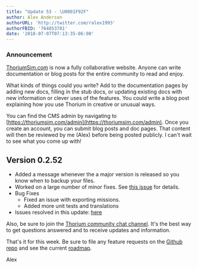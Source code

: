 ```yaml
---
title: "Update 53 - \U0001F92F"
author: Alex Anderson
authorURL: 'http://twitter.com/ralex1993'
authorFBID: '764853781'
date: '2018-07-07T07:13:35-06:00'
---
```

### Announcement
[ThoriumSim.com](https://thoriumsim.com) is now a fully collaborative website. Anyone can write documentation or blog posts for the entire community to read and enjoy.

What kinds of things could you write? Add to the documentation pages by adding new docs, filling in the stub docs, or updating existing docs with new information or clever uses of the features. You could write a blog post explaining how you use Thorium in creative or unusual ways.

You can find the CMS admin by navigating to [https://thoriumsim.com/admin](https://thoriumsim.com/admin). Once you create an account, you can submit blog posts and doc pages. That content will then be reviewed by me (Alex) before being posted publicly. I can't wait to see what you come up with!

## Version 0.2.52

* Added a message whenever the a major version is released so you know when to backup your files.
* Worked on a large number of minor fixes. See [this issue](https://github.com/Thorium-Sim/thorium/issues/991) for details.
* Bug Fixes
  * Fixed an issue with exporting missions.
  * Added more unit tests and translations
* Issues resolved in this update:
  [here](https://github.com/Thorium-Sim/thorium/issues?utf8=✓&q=is%3Aissue+is%3Aclosed+closed%3A2018-07-01..2018-07-07)

Also, be sure to join the
[Thorium community chat channel](https://discord.gg/UvxTQZz). It's the best way
to get questions answered and to receive updates and information.

That's it for this week. Be sure to file any feature requests on the
[Github repo](https://github.com/Thorium-Sim/thorium/issues) and see the current
[roadmap](https://github.com/Thorium-Sim/thorium/projects/2).

Alex
